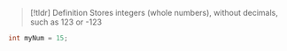  > [!tldr] Definition
 > Stores integers (whole numbers), without decimals, such as 123 or -123
 ```csharp
int myNum = 15;
```